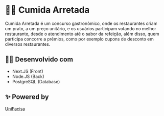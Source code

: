 
# 🌵🍲 Cumida Arretada

Cumida Arretada é um concurso gastronômico, onde os restaurantes criam um prato, a um preço unitário, e os usuários participam votando no melhor restaurante, desde o atendimento até o sabor da refeição, além disso, quem participa concorre a prêmios, como por exemplo cupons de desconto em diversos restaurantes.
## 👨‍💻 Desenvolvido com

- Next.JS (Front)
- Node.JS (Back)
- PostgreSQL (Database)


## ✨ Powered by

 [UniFacisa](https://unifacisa.edu.br/)
